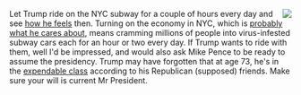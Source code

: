 <img src="http://scripting.com/images/2020/03/24/trumpActionFigure.png" border="0" align="right">Let Trump ride on the NYC subway for a couple of hours every day and see <a href="https://www.businessinsider.com/coronavirus-trump-urges-economic-restrart-early-as-next-week-2020-3">how he feels</a> then. Turning on the economy in NYC, which is <a href="https://www.washingtonpost.com/politics/before-trump-called-for-reevaluating-lockdowns-they-shuttered-six-of-his-top-earning-clubs-and-resorts/2020/03/23/88780374-6d38-11ea-aa80-c2470c6b2034_story.html#click=https://t.co/KdxodfguO5">probably</a> <a href="https://www.nytimes.com/2020/03/20/business/trump-businesses-coronavirus.html">what he cares about</a>, means cramming millions of people into  virus-infested subway cars each for an hour or two every day. If Trump wants to ride with them, well I'd be impressed, and would also ask Mike Pence to be ready to assume the presidency. Trump may have forgotten that at age 73, he's in the <a href="https://www.washingtonpost.com/opinions/2020/03/24/viral-on-air-plea-captures-an-essential-truth-about-trump/">expendable class</a> according to his Republican (supposed) friends. Make sure your will is current Mr President. 
